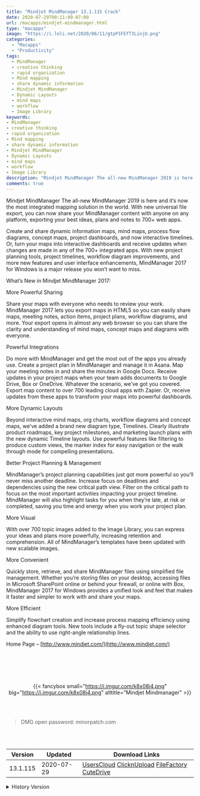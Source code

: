 ```yaml
---
title: "Mindjet MindManager 13.1.115 Crack"
date: 2020-07-29T00:11:09-07:00
url: /macapps/mindjet-mindmanager.html
type: "macapps"
image: "https://i.loli.net/2020/06/11/gtpP1FEfT3LinjU.png"
categories:
  - "Macapps"
  - "Productivity"
tags:
  - MindManager
  - creative thinking
  - rapid organization
  - Mind mapping
  - share dynamic information
  - Mindjet MindManager
  - Dynamic Layouts
  - mind maps
  - workflow
  - Image Library
keywords:
- MindManager
- creative thinking
- rapid organization
- Mind mapping
- share dynamic information
- Mindjet MindManager
- Dynamic Layouts
- mind maps
- workflow
- Image Library
description: "Mindjet MindManager The all-new MindManager 2019 is here and it’s now the most integrated mapping solution in the world"
comments: true
---
```


Mindjet MindManager The all-new MindManager 2019 is here and it’s now the most integrated mapping solution in the world. With new universal file export, you can now share your MindManager content with anyone on any platform, exporting your best ideas, plans and notes to 700+ web apps.

Create and share dynamic information maps, mind maps, process flow diagrams, concept maps, project dashboards, and now interactive timelines. Or, turn your maps into interactive dashboards and receive updates when changes are made in any of the 700+ integrated apps. With new project planning tools, project timelines, workflow diagram improvements, and more new features and user interface enhancements, MindManager 2017 for Windows is a major release you won’t want to miss.

What’s New in Mindjet MindManager 2017:

More Powerful Sharing

Share your maps with everyone who needs to review your work. MindManager 2017 lets you export maps in HTML5 so you can easily share maps, meeting notes, action items, project plans, workflow diagrams, and more. Your export opens in almost any web browser so you can share the clarity and understanding of mind maps, concept maps and diagrams with everyone.

Powerful Integrations

Do more with MindManager and get the most out of the apps you already use. Create a project plan in MindManager and manage it in Asana. Map your meeting notes in and share the minutes in Google Docs. Receive updates in your project maps when your team adds documents to Google Drive, Box or OneDrive. Whatever the scenario, we’ve got you covered. Export map content to over 700 leading cloud apps with Zapier. Or, receive updates from these apps to transform your maps into powerful dashboards.

More Dynamic Layouts

Beyond interactive mind maps, org charts, workflow diagrams and concept maps, we’ve added a brand new diagram type, Timelines. Clearly illustrate product roadmaps, key project milestones, and marketing launch plans with the new dynamic Timeline layouts. Use powerful features like filtering to produce custom views, the marker index for easy navigation or the walk through mode for compelling presentations.

Better Project Planning & Management

MindManager’s project planning capabilities just got more powerful so you’ll never miss another deadline. Increase focus on deadlines and dependencies using the new critical path view. Filter on the critical path to focus on the most important activities impacting your project timeline. MindManager will also highlight tasks for you when they’re late, at risk or completed, saving you time and energy when you work your project plan.

More Visual

With over 700 topic images added to the Image Library, you can express your ideas and plans more powerfully, increasing retention and comprehension. All of MindManager’s templates have been updated with new scalable images.

More Convenient

Quickly store, retrieve, and share MindManager files using simplified file management. Whether you’re storing files on your desktop, accessing files in Microsoft SharePoint online or behind your firewall, or online with Box, MindManager 2017 for Windows provides a unified look and feel that makes it faster and simpler to work with and share your maps.

More Efficient

Simplify flowchart creation and increase process mapping efficiency using enhanced diagram tools. New tools include a fly-out topic shape selector and the ability to use right-angle relationship lines.

Home Page – [http://www.mindjet.com/](http://www.mindjet.com/)

<br/>
<br/>
<script async src="https://pagead2.googlesyndication.com/pagead/js/adsbygoogle.js"></script>
<ins class="adsbygoogle"
     style="display:block; text-align:center;"
     data-ad-layout="in-article"
     data-ad-format="fluid"
     data-ad-client="ca-pub-8746275014476192"
     data-ad-slot="5144997159"></ins>
<script>
     (adsbygoogle = window.adsbygoogle || []).push({});
</script>
<br/>
<br/>


<center>

{{< fancybox small="https://i.imgur.com/k8x08j4.png" big="https://i.imgur.com/k8x08j4.png" alttitle="Mindjet Mindmanager" >}}

</center>

<br/>
<br/>


> DMG open password: minorpatch.com

<br/>

<br/>
<div id="history_version" class="history_version">

| Version | Updated | Download Links |
| ---- | ---- | ---- |
| 13.1.115 | 2020-07-29 | [UsersCloud](https://ouo.io/bhfD4t)   [ClicknUpload](https://ouo.io/oly8Kn)   [FileFactory](https://ouo.io/ePzDW0)   [CuteDrive](https://ouo.io/HlK44q) |
<details>
<summary>History Version</summary>

| Version | Updated | Download Links |
| ---- | ---- | ---- |
| 12.1.191 | 2020-06-11 | [UsersCloud](https://ouo.io/Hl7cGF)   [ClicknUpload](https://ouo.io/IfLYwa)   [FileFactory](https://ouo.io/xesyFP)   [CuteDrive](https://ouo.io/gQ0Uxr) |
</details>

</div>
